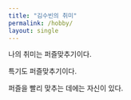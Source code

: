 ```yaml
---
title: "김수빈의 취미"
permalink: /hobby/
layout: single
---
```



나의 취미는 퍼즐맞추기이다.

특기도 퍼즐맞추기이다.

퍼즐을 빨리 맞추는 데에는 자신이 있다.
